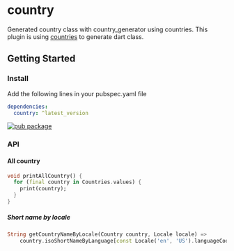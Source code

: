 # country

Generated country class with country_generator using countries.
This plugin is using [countries](https://github.com/countries/countries) to
generate dart class.

## Getting Started

### Install

Add the following lines in your pubspec.yaml file

```yaml
dependencies:
  country: ^latest_version
```

[![pub package](https://img.shields.io/pub/v/country.svg)](https://pub.dartlang.org/packages/country)

### API

#### All country

```dart
void printAllCountry() {
  for (final country in Countries.values) {
    print(country);
  }
}
```

##### Short name by locale

```dart
String getCountryNameByLocale(Country country, Locale locale) =>
    country.isoShortNameByLanguage[const Locale('en', 'US').languageCode]!;
```

